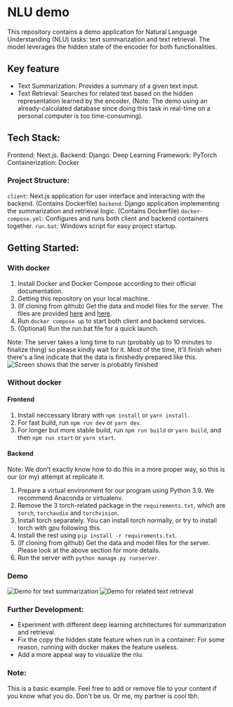 # NLU demo

This repository contains a demo application for Natural Language Understanding (NLU) tasks: text summarization and text retrieval. The model leverages the hidden state of the encoder for both functionalities.

## Key feature
- Text Summarization: Provides a summary of a given text input.
- Text Retrieval: Searches for related text based on the hidden representation learned by the encoder. (Note: The demo using an already-calculated database since doing this task in real-time on a personal computer is too time-consuming).

## Tech Stack:

Frontend: Next.js.
Backend: Django.
Deep Learning Framework: PyTorch
Containerization: Docker

### Project Structure:

```client```: Next.js application for user interface and interacting with the backend. (Contains Dockerfile)
```backend```: Django application implementing the summarization and retrieval logic. (Contains Dockerfile)
```docker-compose.yml```: Configures and runs both client and backend containers together.
```run.bat```: Windows script for easy project startup.

## Getting Started:
### With docker
1. Install Docker and Docker Compose according to their official documentation.
2. Getting this repository on your local machine.
2. (If cloning from github) Get the data and model files for the server. The files are provided [here](https://drive.google.com/drive/folders/1ThR-hCepbC2jf5R23rR7fvocPuDaN86h?usp=sharing) and [here](https://drive.google.com/file/d/1sL7A8IK59jj75mEOxuGJncUG6-r2ZnLI/view?usp=sharing).
3. Run ```docker compose up``` to start both client and backend services.
3. (Optional) Run the run.bat file for a quick launch.

Note: The server takes a long time to run (probably up to 10 minutes to finalize thing) so please kindly wait for it. Most of the time, it'll finish when there's a line indicate that the data is finishedly prepared like this.
![Screen shows that the server is probably finished](assets/finished.png)

### Without docker
#### Frontend
1. Install neccessary library with ```npm install``` or ```yarn install```.
2. For fast build, run ```npm run dev``` or ```yarn dev```.
3. For longer but more stable build, run ```npm run build``` or ```yarn build```, and then ```npm run start``` or ```yarn start```.
#### Backend
Note: We don't exactly know how to do this in a more proper way, so this is our (or my) attempt at replicate it.
1. Prepare a virtual environment for our program using Python 3.9. We recommend Anaconda or virtualenv.
2. Remove the 3 torch-related package in the ```requirements.txt```, which are ```torch```, ```torchaudio``` and ```torchvision```.
3. Install torch separately. You can install torch normally, or try to install torch with gpu following this.
4. Install the rest using ```pip install -r requirements.txt```.
4. (If cloning from github) Get the data and model files for the server. Please look at the above section for more details.
5. Run the server with ```python manage.py runserver```.

### Demo
![Demo for text summarization](assets/demo_2.gif)
![Demo for related text retrieval](assets/demo_1.gif)

### Further Development:
- Experiment with different deep learning architectures for summarization and retrieval.
- Fix the copy the hidden state feature when run in a container: For some reason, running with docker makes the feature useless.
- Add a more appeal way to visualize the nlu.

### Note:
This is a basic example. Feel free to add or remove file to your content if you know what you do. Don't be us. Or me, my partner is cool tbh.